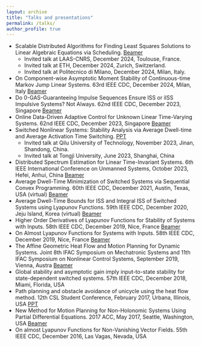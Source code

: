 ```yaml
---
layout: archive
title: "Talks and presentations"
permalink: /talks/
author_profile: true
---
```

* Scalable Distributed Algorithms for Finding Least Squares Solutions to Linear Algebraic Equations via Scheduling. <a href="https://1drv.ms/b/c/513225b09d6bb538/ERb4TgvH5DRBkLak2oU6ov8BaSeNIQSWSU8smRjypNMHqw?e=EP1Sfo">Beamer</a>
  * Invited talk at LAAS-CNRS, December 2024, Toulouse, France.
  * Invited talk at ETH, December 2024, Zurich, Switzerland.
  * Invited talk at Politecnico di Milano, December 2024, Milan, Italy.
* On Component-wise Asymptotic Moment Stability of Continuous-time Markov Jump Linear Systems. 63rd IEEE CDC, December 2024, Milan, Italy <a href="https://1drv.ms/b/c/513225b09d6bb538/EQVM2Yp5zD5PtiIjsT_Ya1cBL-jREEypoKIP8vhsXRnmdg?e=o2YrhE">Beamer</a>
* Do 0-GAS-Guaranteeing Impulse Sequences Ensure ISS or iISS Impulsive Systems? Not Always. 62nd IEEE CDC, December 2023, Singapore <a href="https://1drv.ms/b/s!Aji1a52wJTJRlJEPaEoq4WLwRtp1OA?e=pgTfUe">Beamer</a>
* Online Data-Driven Adaptive Control for Unknown Linear Time-Varying Systems. 62nd IEEE CDC, December 2023, Singapore <a href="https://1drv.ms/b/s!Aji1a52wJTJRlJEOI6JO48puMTs3fg?e=nDN7om">Beamer</a>
* Switched Nonlinear Systems: Stability Analysis via Average Dwell-time and Average Activation Time Switching. <a href="https://1drv.ms/p/s!Aji1a52wJTJRiY1bL17dKp4Aw92beA?e=TQmvdT">PPT</a>
  * Invited talk at Qilu University of Technology, November 2023, Jinan, Shandong, China.
  * Invited talk at Tongji University, June 2023, Shanghai, China
* Distributed Spectrum Estimation for Linear Time-Invariant Systems. 6th IEEE International Conference on Unmanned Systems, October 2023, Hefei, Anhui, China <a href="https://1drv.ms/b/s!Aji1a52wJTJRlJEQTxgMuoaRaoAJtQ?e=qWv1d8">Beamer</a>
* Average Dwell-Time Minimization of Switched Systems via Sequential Convex Programming. 60th IEEE CDC, December 2021, Austin, Texas, USA (virtual) <a href="https://1drv.ms/b/s!Aji1a52wJTJRiY1hf5O9Bj0Wnb0zSw?e=Nz6h1y">Beamer</a>
* Average Dwell-Time Bounds for ISS and Integral ISS of Switched Systems using Lyapunov Functions. 59th IEEE CDC, December 2020, Jeju Island, Korea (virtual) <a href="https://1drv.ms/b/s!Aji1a52wJTJRiY1dlAX0JXjp9GZmIA?e=1xwf0O">Beamer</a>
* Higher Order Derivatives of Lyapunov Functions for Stability of Systems with Inputs. 58th IEEE CDC, December 2019, Nice, France <a href="https://1drv.ms/b/s!Aji1a52wJTJRiY1fMNeSOmwZwVc5nw?e=1YDT8K">Beamer</a>
* On Almost Lyapunov Functions for Systems with Inputs. 58th IEEE CDC, December 2019, Nice, France <a href="https://1drv.ms/b/s!Aji1a52wJTJRiY1gef2yfO0af2SSIA?e=n63FCg">Beamer</a>
* The Affine Geometric Heat Flow and Motion Planning for Dynamic Systems. Joint 8th IFAC Symposium on Mechatronic Systems and 11th IFAC Symposium on Nonlinear Control Systems, September 2019, Vienna, Austra <a href="https://1drv.ms/b/s!Aji1a52wJTJRiY1ed7Nl5SOwuUt5KA?e=wk310J">Beamer</a>
* Global stability and asymptotic gain imply input-to-state stability for state-dependent switched systems. 57th IEEE CDC, December 2018, Miami, Florida, USA
* Path planning and obstacle avoidance of unicycle using the heat flow method. 12th CSL Student Conference, February 2017, Urbana, Illinois, USA <a href="https://1drv.ms/p/s!Aji1a52wJTJRiY1ii9ukS7HDDH4keA?e=CVqmjA">PPT</a>
* New Method for Motion Planning for Non-Holonomic Systems Using Partial Differential Equations. 2017 ACC, May 2017, Seattle, Washington, USA <a href="https://1drv.ms/b/s!Aji1a52wJTJRiY1jImcTSo4L2DXzhQ?e=b2SueY">Beamer</a>
* On almost Lyapunov Functions for Non-Vanishing Vector Fields. 55th IEEE CDC, December 2016, Las Vagas, Nevada, USA
